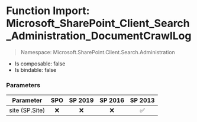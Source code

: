 # Function Import: Microsoft_SharePoint_Client_Search_Administration_DocumentCrawlLog

> Namespace: Microsoft.SharePoint.Client.Search.Administration

- Is composable: false
- Is bindable: false

### Parameters

Parameter | SPO | SP 2019 | SP 2016 | SP 2013
----------|:---:|:-------:|:-------:|:-------:
site (SP.Site) | ❌ | ❌ | ❌ | ✅